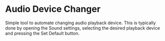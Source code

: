 Audio Device Changer
====================
Simple tool to automate changing audio playback device.
This is typically done by opening the Sound settings, selecting the desired playback device and pressing the Set Default button.

